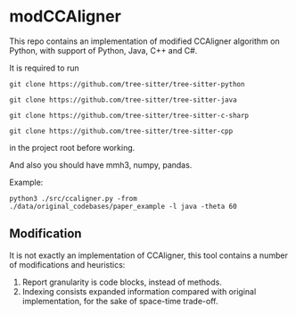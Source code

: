 # modCCAligner

This repo contains an implementation of modified CCAligner algorithm on Python, with support of Python, Java, C++ and C#.



It is required to run 

``git clone https://github.com/tree-sitter/tree-sitter-python``

``git clone https://github.com/tree-sitter/tree-sitter-java``

``git clone https://github.com/tree-sitter/tree-sitter-c-sharp``

``git clone https://github.com/tree-sitter/tree-sitter-cpp``

in the project root before working.

And also you should have mmh3, numpy, pandas.


Example:

``python3 ./src/ccaligner.py -from ./data/original_codebases/paper_example -l java -theta 60``

## Modification

It is not exactly an implementation of CCAligner, this tool contains a number of modifications and heuristics:

1. Report granularity is code blocks, instead of methods.
2. Indexing consists expanded information compared with original implementation, for the sake of space-time trade-off.
